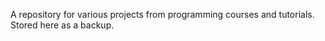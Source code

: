 A repository for various projects from programming courses and tutorials. Stored here as a backup. 
